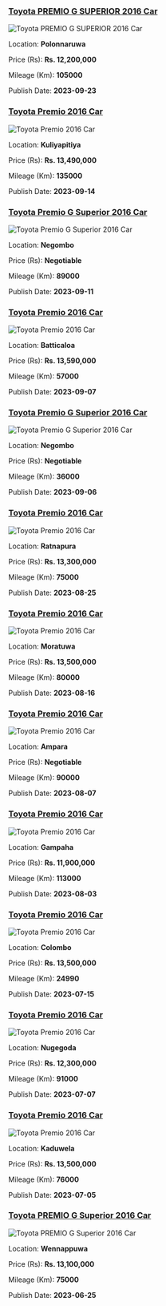 
<!-- c1b4967e1b7448cff8be81b6f23a5139 -->

### [Toyota PREMIO G SUPERIOR 2016 Car](https://riyasewana.com/buy/toyota-premio-g-sale-polonnaruwa-6969411)

![Toyota PREMIO G SUPERIOR 2016 Car](https://riyasewana.com/thumb/thumbtoyota-toyota-premio-238331791.jpg)

Location: **Polonnaruwa**

Price (Rs): **Rs. 12,200,000**

Mileage (Km): **105000**

Publish Date: **2023-09-23**


<!-- ef30b8d5d316595792db58190a421049 -->

### [Toyota Premio 2016 Car](https://riyasewana.com/buy/toyota-premio-sale-kuliyapitiya-6926072)

![Toyota Premio 2016 Car](https://riyasewana.com/thumb/thumbtoyota-premio-141255251001.jpg)

Location: **Kuliyapitiya**

Price (Rs): **Rs. 13,490,000**

Mileage (Km): **135000**

Publish Date: **2023-09-14**


<!-- 2715fa687d3b146eb0d99a3c5b2dba15 -->

### [Toyota Premio G Superior 2016 Car](https://riyasewana.com/buy/toyota-premio-g-sale-negombo-6914150)

![Toyota Premio G Superior 2016 Car](https://riyasewana.com/thumb/thumbtoyota-premio-g-11232439531.jpg)

Location: **Negombo**

Price (Rs): **Negotiable**

Mileage (Km): **89000**

Publish Date: **2023-09-11**


<!-- a0c6f49a86b205ced0228f167086aa7a -->

### [Toyota Premio 2016 Car](https://riyasewana.com/buy/toyota-premio-sale-batticaloa-6893457)

![Toyota Premio 2016 Car](https://riyasewana.com/thumb/thumbtoyota-premio-2016-718303312341.jpg)

Location: **Batticaloa**

Price (Rs): **Rs. 13,590,000**

Mileage (Km): **57000**

Publish Date: **2023-09-07**


<!-- 5d55abe8d1ce6f452ca4cc9c7e014abf -->

### [Toyota Premio G Superior 2016 Car](https://riyasewana.com/buy/toyota-premio-g-sale-negombo-6888320)

![Toyota Premio G Superior 2016 Car](https://riyasewana.com/thumb/thumbtoyota-premio-g-2016-615461912011.jpg)

Location: **Negombo**

Price (Rs): **Negotiable**

Mileage (Km): **36000**

Publish Date: **2023-09-06**


<!-- 3edb8560a6078c35a8aaa68fddd15079 -->

### [Toyota Premio 2016 Car](https://riyasewana.com/buy/toyota-premio-sale-ratnapura-6830674)

![Toyota Premio 2016 Car](https://riyasewana.com/thumb/thumbno_100.jpg)

Location: **Ratnapura**

Price (Rs): **Rs. 13,300,000**

Mileage (Km): **75000**

Publish Date: **2023-08-25**


<!-- 3574d2cb52580c07b03f51580c285844 -->

### [Toyota Premio 2016 Car](https://riyasewana.com/buy/toyota-premio-sale-moratuwa-6785576)

![Toyota Premio 2016 Car](https://riyasewana.com/thumb/thumbtoyota-premio-161035264651.jpg)

Location: **Moratuwa**

Price (Rs): **Rs. 13,500,000**

Mileage (Km): **80000**

Publish Date: **2023-08-16**


<!-- 585ea8120d25148a3856cf722fbe654c -->

### [Toyota Premio 2016 Car](https://riyasewana.com/buy/toyota-premio-sale-ampara-6745132)

![Toyota Premio 2016 Car](https://riyasewana.com/thumb/thumbtoyota-premio-2016-718541312744.jpg)

Location: **Ampara**

Price (Rs): **Negotiable**

Mileage (Km): **90000**

Publish Date: **2023-08-07**


<!-- 194948c89bfbc3725659ff8ca2200487 -->

### [Toyota Premio 2016 Car](https://riyasewana.com/buy/toyota-premio-sale-gampaha-6724758)

![Toyota Premio 2016 Car](https://riyasewana.com/thumb/thumbtoyota-premio-2016-313035812451.jpg)

Location: **Gampaha**

Price (Rs): **Rs. 11,900,000**

Mileage (Km): **113000**

Publish Date: **2023-08-03**


<!-- 232879065d165b4503a6d7c6c6c6a782 -->

### [Toyota Premio 2016 Car](https://riyasewana.com/buy/toyota-premio-sale-colombo-6632870)

![Toyota Premio 2016 Car](https://riyasewana.com/thumb/thumbtoyota-premio-f-15100018521.jpg)

Location: **Colombo**

Price (Rs): **Rs. 13,500,000**

Mileage (Km): **24990**

Publish Date: **2023-07-15**


<!-- bc473e3c4cce14763b9b77b78e8f2c26 -->

### [Toyota Premio 2016 Car](https://riyasewana.com/buy/toyota-premio-sale-nugegoda-6594680)

![Toyota Premio 2016 Car](https://riyasewana.com/thumb/thumbtoyota-premio-71125594041.jpg)

Location: **Nugegoda**

Price (Rs): **Rs. 12,300,000**

Mileage (Km): **91000**

Publish Date: **2023-07-07**


<!-- bc5c4b06397ac04b5a3d9e2416b72a2c -->

### [Toyota Premio 2016 Car](https://riyasewana.com/buy/toyota-premio-sale-kaduwela-6588102)

![Toyota Premio 2016 Car](https://riyasewana.com/thumb/thumbtoyota-premio-2016-523552912451.jpg)

Location: **Kaduwela**

Price (Rs): **Rs. 13,500,000**

Mileage (Km): **76000**

Publish Date: **2023-07-05**


<!-- dfa5b458e04139a7d335223129107682 -->

### [Toyota PREMIO G Superior 2016 Car](https://riyasewana.com/buy/toyota-premio-g-sale-wennappuwa-6543947)

![Toyota PREMIO G Superior 2016 Car](https://riyasewana.com/thumb/thumbtoyota-premio-g-2616523124091.jpg)

Location: **Wennappuwa**

Price (Rs): **Rs. 13,100,000**

Mileage (Km): **75000**

Publish Date: **2023-06-25**

